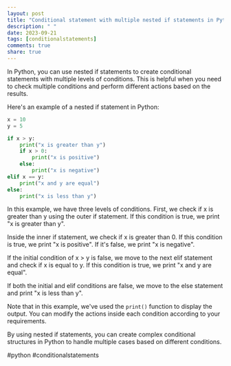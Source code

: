 ```yaml
---
layout: post
title: "Conditional statement with multiple nested if statements in Python"
description: " "
date: 2023-09-21
tags: [conditionalstatements]
comments: true
share: true
---
```


In Python, you can use nested if statements to create conditional statements with multiple levels of conditions. This is helpful when you need to check multiple conditions and perform different actions based on the results.

Here's an example of a nested if statement in Python:

```python
x = 10
y = 5

if x > y:
    print("x is greater than y")
    if x > 0:
        print("x is positive")
    else:
        print("x is negative")
elif x == y:
    print("x and y are equal")
else:
    print("x is less than y")
```

In this example, we have three levels of conditions. First, we check if x is greater than y using the outer if statement. If this condition is true, we print "x is greater than y". 

Inside the inner if statement, we check if x is greater than 0. If this condition is true, we print "x is positive". If it's false, we print "x is negative".

If the initial condition of x > y is false, we move to the next elif statement and check if x is equal to y. If this condition is true, we print "x and y are equal".

If both the initial and elif conditions are false, we move to the else statement and print "x is less than y".

Note that in this example, we've used the `print()` function to display the output. You can modify the actions inside each condition according to your requirements.

By using nested if statements, you can create complex conditional structures in Python to handle multiple cases based on different conditions.

#python #conditionalstatements